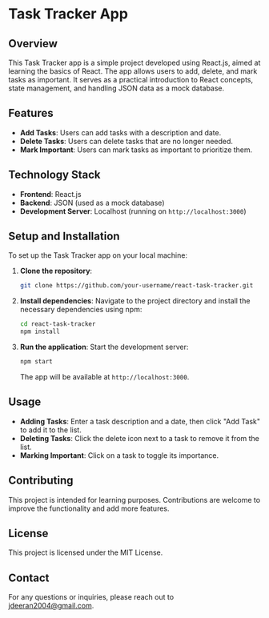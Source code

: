 
# Task Tracker App

## Overview
This Task Tracker app is a simple project developed using React.js, aimed at learning the basics of React. The app allows users to add, delete, and mark tasks as important. It serves as a practical introduction to React concepts, state management, and handling JSON data as a mock database.

## Features
- **Add Tasks**: Users can add tasks with a description and date.
- **Delete Tasks**: Users can delete tasks that are no longer needed.
- **Mark Important**: Users can mark tasks as important to prioritize them.

## Technology Stack
- **Frontend**: React.js
- **Backend**: JSON (used as a mock database)
- **Development Server**: Localhost (running on `http://localhost:3000`)

## Setup and Installation
To set up the Task Tracker app on your local machine:

1. **Clone the repository**:
   ```bash
   git clone https://github.com/your-username/react-task-tracker.git
   ```

2. **Install dependencies**:
   Navigate to the project directory and install the necessary dependencies using npm:
   ```bash
   cd react-task-tracker
   npm install
   ```

3. **Run the application**:
   Start the development server:
   ```bash
   npm start
   ```
   The app will be available at `http://localhost:3000`.

## Usage
- **Adding Tasks**: Enter a task description and a date, then click "Add Task" to add it to the list.
- **Deleting Tasks**: Click the delete icon next to a task to remove it from the list.
- **Marking Important**: Click on a task to toggle its importance.

## Contributing
This project is intended for learning purposes. Contributions are welcome to improve the functionality and add more features.

## License
This project is licensed under the MIT License.

## Contact
For any questions or inquiries, please reach out to [jdeeran2004@gmail.com](mailto:jdeeran2004@gmail.com).
